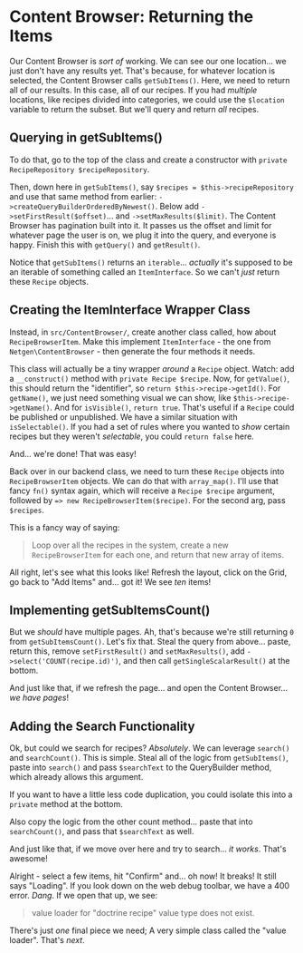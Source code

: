 # Content Browser: Returning the Items

Our Content Browser is *sort of* working. We can see our one location... we just
don't have any results yet. That's because, for whatever location is selected,
the Content Browser calls `getSubItems()`. Here, we need to return all of our results.
In this case, all of our recipes. If you had *multiple* locations, like recipes
divided into categories, we could use the `$location` variable to return the subset.
But we'll query and return *all* recipes.

## Querying in getSubItems()

To do that, go to the top of the class and create a constructor with
`private RecipeRepository $recipeRepository`.

Then, down here in `getSubItems()`, say `$recipes = $this->recipeRepository` and
use that same method from earlier: `->createQueryBuilderOrderedByNewest()`. Below
add `->setFirstResult($offset)`... and `->setMaxResults($limit)`. The Content
Browser has pagination built into it. It passes us the offset and limit for whatever
page the user is on, we plug it into the query, and everyone is happy. Finish this
with `getQuery()` and `getResult()`.

Notice that `getSubItems()` returns an `iterable`... *actually* it's supposed to
be an iterable of something called an `ItemInterface`. So we can't *just* return
these `Recipe` objects.

## Creating the ItemInterface Wrapper Class

Instead, in `src/ContentBrowser/`, create another class called, how about
`RecipeBrowserItem`. Make this implement `ItemInterface` - the one from
`Netgen\ContentBrowser` - then generate the four methods it needs.

This class will actually be a tiny wrapper *around* a `Recipe` object. Watch: add
a `__construct()` method with `private Recipe $recipe`. Now, for `getValue()`,
this should return the "identifier", so `return $this->recipe->getId()`.
For `getName()`, we just need something visual we can show, like
`$this->recipe->getName()`. And for `isVisible()`, `return true`. That's useful if
a `Recipe` could be published or unpublished. We have a similar situation with
`isSelectable()`. If you had a set of rules where you wanted to *show* certain recipes
but they weren't *selectable*, you could `return false` here.

And... we're done! That was easy!

Back over in our backend class, we need to turn these `Recipe` objects into
`RecipeBrowserItem` objects. We can do that with `array_map()`. I'll use that
fancy `fn()` syntax again, which will receive a `Recipe $recipe` argument, followed
by `=> new RecipeBrowserItem($recipe)`. For the second arg, pass `$recipes`.

This is a fancy way of saying:

> Loop over all the recipes in the system, create a new `RecipeBrowserItem` for
> each one, and return that new array of items.

All right, let's see what this looks like! Refresh the layout, click on the Grid, go
back to "Add Items" and... got it! We see *ten* items!

## Implementing getSubItemsCount()

But we *should* have multiple pages. Ah, that's because we're still returning `0`
from `getSubItemsCount()`. Let's fix that. Steal the query from above... paste,
return this, remove `setFirstResult()` and `setMaxResults()`,
add `->select('COUNT(recipe.id)')`, and then call `getSingleScalarResult()`
at the bottom.

And just like that, if we refresh the page... and open the Content Browser...
*we have pages*!

## Adding the Search Functionality

Ok, but could we search for recipes? *Absolutely*. We can leverage `search()` and
`searchCount()`. This is simple. Steal all of the logic from `getSubItems()`, paste
into `search()` and pass `$searchText` to the QueryBuilder method, which already
allows this argument.

If you want to have a little less code duplication, you could isolate this into
a `private` method at the bottom.

Also copy the logic from the other count method... paste that into `searchCount()`,
and pass that `$searchText` as well.

And just like that, if we move over here and try to search... *it works*. That's
awesome!

Alright - select a few items, hit "Confirm" and... oh now! It breaks! It still says
"Loading". If you look down on the web debug toolbar, we have a 400 error.
*Dang*. If we open that up, we see:

> value loader for "doctrine recipe" value type does not exist.

There's just *one* final piece we need; A very simple class called the "value
loader". That's *next*.
